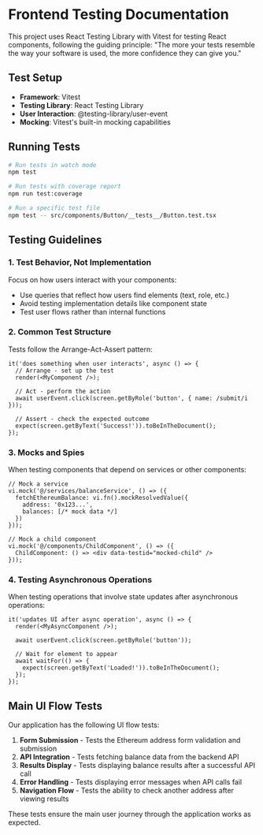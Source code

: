# Frontend Testing Documentation

This project uses React Testing Library with Vitest for testing React components, following the guiding principle: "The more your tests resemble the way your software is used, the more confidence they can give you."

## Test Setup

- **Framework**: Vitest
- **Testing Library**: React Testing Library
- **User Interaction**: @testing-library/user-event
- **Mocking**: Vitest's built-in mocking capabilities

## Running Tests

```bash
# Run tests in watch mode
npm test

# Run tests with coverage report
npm run test:coverage

# Run a specific test file
npm test -- src/components/Button/__tests__/Button.test.tsx
```

## Testing Guidelines

### 1. Test Behavior, Not Implementation

Focus on how users interact with your components:
- Use queries that reflect how users find elements (text, role, etc.)
- Avoid testing implementation details like component state
- Test user flows rather than internal functions

### 2. Common Test Structure

Tests follow the Arrange-Act-Assert pattern:

```tsx
it('does something when user interacts', async () => {
  // Arrange - set up the test
  render(<MyComponent />);
  
  // Act - perform the action
  await userEvent.click(screen.getByRole('button', { name: /submit/i }));
  
  // Assert - check the expected outcome
  expect(screen.getByText('Success!')).toBeInTheDocument();
});
```

### 3. Mocks and Spies

When testing components that depend on services or other components:

```tsx
// Mock a service
vi.mock('@/services/balanceService', () => ({
  fetchEthereumBalance: vi.fn().mockResolvedValue({
    address: '0x123...',
    balances: [/* mock data */]
  })
}));

// Mock a child component
vi.mock('@/components/ChildComponent', () => ({
  ChildComponent: () => <div data-testid="mocked-child" />
}));
```

### 4. Testing Asynchronous Operations

When testing operations that involve state updates after asynchronous operations:

```tsx
it('updates UI after async operation', async () => {
  render(<MyAsyncComponent />);
  
  await userEvent.click(screen.getByRole('button'));
  
  // Wait for element to appear
  await waitFor(() => {
    expect(screen.getByText('Loaded!')).toBeInTheDocument();
  });
});
```

## Main UI Flow Tests

Our application has the following UI flow tests:

1. **Form Submission** - Tests the Ethereum address form validation and submission
2. **API Integration** - Tests fetching balance data from the backend API
3. **Results Display** - Tests displaying balance results after a successful API call
4. **Error Handling** - Tests displaying error messages when API calls fail
5. **Navigation Flow** - Tests the ability to check another address after viewing results

These tests ensure the main user journey through the application works as expected. 